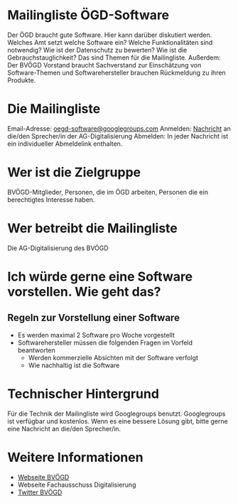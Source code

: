 # Mailingliste ÖGD-Software 
Der ÖGD braucht gute Software. Hier kann darüber diskutiert werden. Welches Amt setzt welche Software ein? Welche Funktionalitäten sind notwendig? Wie ist der Datenschutz zu bewerten? Wie ist die Gebrauchstauglichkeit? Das sind Themen für die Mailingliste. Außerdem: Der BVÖGD Vorstand braucht Sachverstand zur Einschätzung von Software-Themen und Softwarehersteller brauchen Rückmeldung zu ihren Produkte.

# Die Mailingliste
Email-Adresse: oegd-software@googlegroups.com
Anmelden: [Nachricht](https://groups.google.com/forum/#!contactowner/oegd-software) an die/den Sprecher/in der AG-Digitalisierung 
Abmelden: In jeder Nachricht ist ein individueller Abmeldelink enthalten.

# Wer ist die Zielgruppe
BVÖGD-Mitglieder, Personen, die im ÖGD arbeiten, Personen die ein berechtigtes Interesse haben. 

# Wer betreibt die Mailingliste
Die AG-Digitalisierung des BVÖGD

# Ich würde gerne eine Software vorstellen. Wie geht das?
## Regeln zur Vorstellung einer Software
- Es werden maximal 2 Software pro Woche vorgestellt
- Softwarehersteller müssen die folgenden Fragen im Vorfeld beantworten
  - Werden kommerzielle Absichten mit der Software verfolgt
  - Wie nachhaltig ist die Software

# Technischer Hintergrund
Für die Technik der Mailingliste wird Googlegroups benutzt. Googlegroups ist verfügbar und kostenlos. Wenn es eine bessere Lösung gibt, bitte gerne eine Nachricht an die/den Sprecher/in.

# Weitere Informationen
- [Webseite BVÖGD](https://www.bvoegd.de/)
- Webseite Fachausschuss Digitalisierung
- [Twitter BVÖGD](https://twitter.com/bvoegd)



